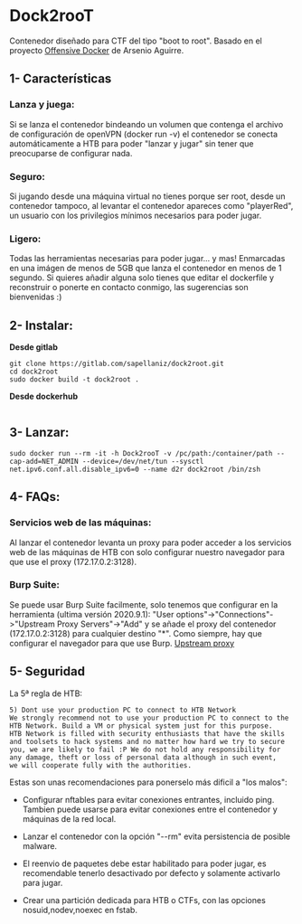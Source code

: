 # Dock2rooT
Contenedor diseñado para CTF del tipo "boot to root".
Basado en el proyecto [Offensive Docker](https://github.com/aaaguirrep/offensive-docker) de Arsenio Aguirre.

## 1- Características
### Lanza y juega:
Si se lanza el contenedor bindeando un volumen que contenga el archivo de configuración de openVPN (docker run -v) el contenedor se conecta automáticamente a HTB para poder "lanzar y jugar" sin tener que preocuparse de configurar nada.

### Seguro:
Si jugando desde una máquina virtual no tienes porque ser root, desde un contenedor tampoco, al levantar el contenedor apareces como "playerRed", un usuario con los privilegios mínimos necesarios para poder jugar.

### Ligero:
Todas las herramientas necesarias para poder jugar... y mas! Enmarcadas en una imágen de menos de 5GB que lanza el contenedor en menos de 1 segundo. Si quieres añadir alguna solo tienes que editar el dockerfile y reconstruir o ponerte en contacto conmigo, las sugerencias son bienvenidas :)

## 2- Instalar:
**Desde gitlab**
```
git clone https://gitlab.com/sapellaniz/dock2root.git
cd dock2root
sudo docker build -t dock2root .
```
**Desde dockerhub**
```

```

## 3- Lanzar:
```
sudo docker run --rm -it -h Dock2rooT -v /pc/path:/container/path --cap-add=NET_ADMIN --device=/dev/net/tun --sysctl net.ipv6.conf.all.disable_ipv6=0 --name d2r dock2root /bin/zsh
```

## 4- FAQs:
### Servicios web de las máquinas:
Al lanzar el contenedor levanta un proxy para poder acceder a los servicios web de las máquinas de HTB con solo configurar nuestro navegador para que use el proxy (172.17.0.2:3128).

### Burp Suite:
Se puede usar Burp Suite facilmente, solo tenemos que configurar en la herramienta (ultima versión 2020.9.1): "User options"->"Connections"->"Upstream Proxy Servers"->"Add" y se añade el proxy del contenedor (172.17.0.2:3128) para cualquier destino "*".  Como siempre, hay que configurar el navegador para que use Burp. [Upstream proxy](https://portswigger.net/support/burp-suite-upstream-proxy-servers)

## 5- Seguridad
La 5ª regla de HTB:
```
5) Dont use your production PC to connect to HTB Network 
We strongly recommend not to use your production PC to connect to the HTB Network. Build a VM or physical system just for this purpose.
HTB Network is filled with security enthusiasts that have the skills and toolsets to hack systems and no matter how hard we try to secure
you, we are likely to fail :P We do not hold any responsibility for any damage, theft or loss of personal data although in such event,
we will cooperate fully with the authorities. 
```
Estas son unas recomendaciones para ponerselo más dificil a "los malos":

- Configurar nftables para evitar conexiones entrantes, incluido ping. Tambien puede usarse para evitar conexiones entre el contenedor y máquinas de la red local.

- Lanzar el contenedor con la opción "--rm" evita persistencia de posible malware.

- El reenvio de paquetes debe estar habilitado para poder jugar, es recomendable tenerlo desactivado por defecto y solamente activarlo para jugar.

- Crear una partición dedicada para HTB o CTFs, con las opciones nosuid,nodev,noexec en fstab.
